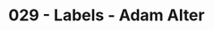 ---
categories: [podcasts]
show_website: http://youarenotsosmart.com
show_name: You Are Not So Smart
short_url: http://pca.st/WzuY
source: http://traffic.libsyn.com/youarenotsosmart/029_-_Labels_-_Adam_Alter_1.mp3
title: 029 - Labels - Adam Alter
thumbnail: http://assets.libsyn.com/content/6414009.jpg
air_date: Fri  1 August, 2014
---